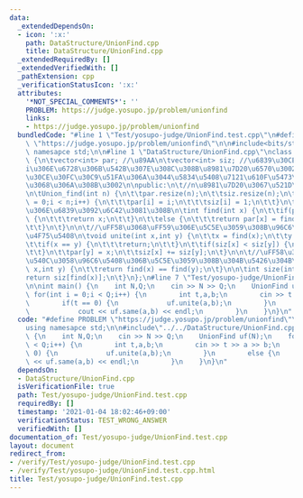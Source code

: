 ```yaml
---
data:
  _extendedDependsOn:
  - icon: ':x:'
    path: DataStructure/UnionFind.cpp
    title: DataStructure/UnionFind.cpp
  _extendedRequiredBy: []
  _extendedVerifiedWith: []
  _pathExtension: cpp
  _verificationStatusIcon: ':x:'
  attributes:
    '*NOT_SPECIAL_COMMENTS*': ''
    PROBLEM: https://judge.yosupo.jp/problem/unionfind
    links:
    - https://judge.yosupo.jp/problem/unionfind
  bundledCode: "#line 1 \"Test/yosupo-judge/UnionFind.test.cpp\"\n#define PROBLEM\
    \ \"https://judge.yosupo.jp/problem/unionfind\"\n\n#include<bits/stdc++.h>\nusing\
    \ namesapce std;\n\n#line 1 \"DataStructure/UnionFind.cpp\"\nclass Union_find\
    \ {\n\tvector<int> par; //\u89AA\n\tvector<int> siz; //\u6839\u30CE\u30FC\u30C9\
    i\u306E\u6728\u306B\u542B\u307E\u308C\u308B\u8981\u7D20\u6570\u3002i\u304C\u6839\
    \u30CE\u30FC\u30C9\u51FA\u306A\u3044\u5834\u5408\u7121\u610F\u5473\u306A\u5024\
    \u3068\u306A\u308B\u3002\n\npublic:\n\t//n\u8981\u7D20\u3067\u521D\u671F\u5316\
    \n\tUnion_find(int n) {\n\t\tpar.resize(n);\n\t\tsiz.resize(n);\n\t\tfor(int i\
    \ = 0;i < n;i++) {\n\t\t\tpar[i] = i;\n\t\t\tsiz[i] = 1;\n\t\t}\n\t}\n\n\t//\u6728\
    \u306E\u6839\u3092\u6C42\u3081\u308B\n\tint find(int x) {\n\t\tif(par[x] == x)\
    \ {\n\t\t\treturn x;\n\t\t}\n\t\telse {\n\t\t\treturn par[x] = find(par[x]);\n\
    \t\t}\n\t}\n\n\t//\uFF58\u3068\uFF59\u306E\u5C5E\u3059\u308B\u96C6\u5408\u3092\
    \u4F75\u5408\n\tvoid unite(int x,int y) {\n\t\tx = find(x);\n\t\ty = find(y);\n\
    \t\tif(x == y) {\n\t\t\treturn;\n\t\t}\n\t\tif(siz[x] < siz[y]) {\n\t\t\tswap(x,y);\n\
    \t\t}\n\t\tpar[y] = x;\n\t\tsiz[x] += siz[y];\n\t}\n\n\t//\uFF58\u3068\uFF59\u304C\
    \u540C\u3058\u96C6\u5408\u306B\u5C5E\u3059\u308B\u304B\u5426\u304B\n\tbool same(int\
    \ x,int y) {\n\t\treturn find(x) == find(y);\n\t}\n\n\tint size(int x) {\n\t\t\
    return siz[find(x)];\n\t}\n};\n#line 7 \"Test/yosupo-judge/UnionFind.test.cpp\"\
    \n\nint main() {\n    int N,Q;\n    cin >> N >> Q;\n    UnionFind uf(N);\n   \
    \ for(int i = 0;i < Q;i++) {\n        int t,a,b;\n        cin >> t >> a >> b;\n\
    \        if(t == 0) {\n            uf.unite(a,b);\n        }\n        else {\n\
    \            cout << uf.same(a,b) << endl;\n        }\n    }\n}\n"
  code: "#define PROBLEM \"https://judge.yosupo.jp/problem/unionfind\"\n\n#include<bits/stdc++.h>\n\
    using namesapce std;\n\n#include\"../../DataStructure/UnionFind.cpp\"\n\nint main()\
    \ {\n    int N,Q;\n    cin >> N >> Q;\n    UnionFind uf(N);\n    for(int i = 0;i\
    \ < Q;i++) {\n        int t,a,b;\n        cin >> t >> a >> b;\n        if(t ==\
    \ 0) {\n            uf.unite(a,b);\n        }\n        else {\n            cout\
    \ << uf.same(a,b) << endl;\n        }\n    }\n}\n"
  dependsOn:
  - DataStructure/UnionFind.cpp
  isVerificationFile: true
  path: Test/yosupo-judge/UnionFind.test.cpp
  requiredBy: []
  timestamp: '2021-01-04 18:02:46+09:00'
  verificationStatus: TEST_WRONG_ANSWER
  verifiedWith: []
documentation_of: Test/yosupo-judge/UnionFind.test.cpp
layout: document
redirect_from:
- /verify/Test/yosupo-judge/UnionFind.test.cpp
- /verify/Test/yosupo-judge/UnionFind.test.cpp.html
title: Test/yosupo-judge/UnionFind.test.cpp
---
```

